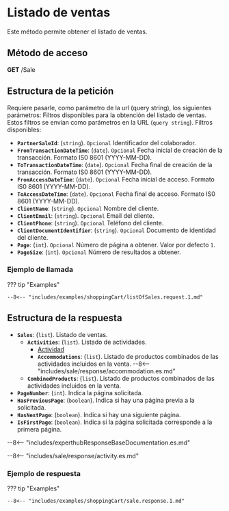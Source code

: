 # Listado de ventas

Este método permite obtener el listado de ventas.

## Método de acceso

**GET** /Sale

## Estructura de la petición

Requiere pasarle, como parámetro de la url (query string), los siguientes parámetros:
Filtros disponibles para la obtención del listado de ventas. Estos filtros se envían como parámetros en la URL (`query string`). Filtros disponibles:

- **`PartnerSaleId`**: (``string``).  ``Opcional`` Identificador del colaborador.
- **`FromTransactionDateTime`**: (``date``).  ``Opcional`` Fecha inicial de creación de la transacción. Formato IS0 8601 (YYYY-MM-DD).
- **`ToTransactionDateTime`**: (``date``).  ``Opcional`` Fecha final de creación de la transacción. Formato IS0 8601 (YYYY-MM-DD).
- **`FromAccessDateTime`**: (``date``).  ``Opcional`` Fecha inicial de acceso. Formato IS0 8601 (YYYY-MM-DD).
- **`ToAccessDateTime`**: (``date``).  ``Opcional`` Fecha final de acceso. Formato IS0 8601 (YYYY-MM-DD).
- **`ClientName`**: (``string``).  ``Opcional`` Nombre del cliente.
- **`ClientEmail`**: (``string``).  ``Opcional`` Email del cliente.
- **`ClientPhone`**: (``string``).  ``Opcional`` Teléfono del cliente.
- **`ClientDocumentIdentifier`**: (``string``).  ``Opcional`` Documento de identidad del cliente.
- **`Page`**: (``int``).  ``Opcional`` Número de página a obtener. Valor por defecto `1`.
- **`PageSize`**: (``int``).  ``Opcional`` Número de resultados a obtener.
  
### Ejemplo de llamada

??? tip "Examples"

    --8<-- "includes/examples/shoppingCart/listOfSales.request.1.md"

## Estructura de la respuesta

- **`Sales`**: (``list``). Listado de ventas.
    - **`Activities`**: (``list``). Listado de actividades.
        - [Actividad](../../../docs/es/docs/annex/activity.es.md)
        - **`Accommodations`**: (``list``). Listado de productos combinados de las actividades incluidos en la venta.
              --8<-- "includes/sale/response/accommodation.es.md"
    - **`CombinedProducts`**: (``list``). Listado de productos combinados de las actividades incluidos en la venta.
- **`PageNumber`**: (``int``). Indica la página solicitada.
- **`HasPreviousPage`**: (``boolean``). Indica si hay una página previa a la solicitada.
- **`HasNextPage`**: (``boolean``). Indica si hay una siguiente página.
- **`IsFirstPage`**: (``boolean``). Indica si la página solicitada corresponde a la primera página.

--8<-- "includes/experthubResponseBaseDocumentation.es.md"

--8<-- "includes/sale/response/activity.es.md"

### Ejemplo de respuesta

??? tip "Examples"

    --8<-- "includes/examples/shoppingCart/sale.response.1.md"
